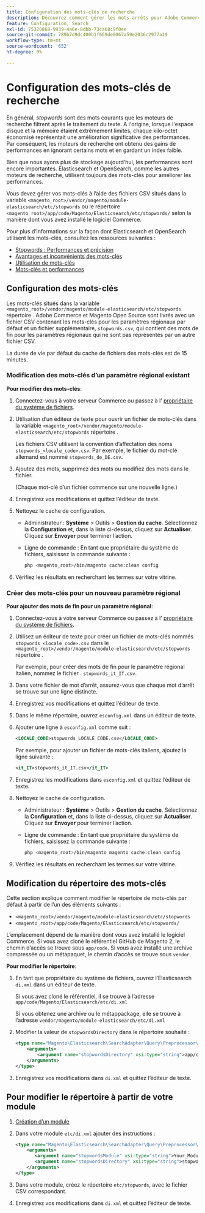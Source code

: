 ```yaml
---
title: Configuration des mots-clés de recherche
description: Découvrez comment gérer les mots-arrêts pour Adobe Commerce à l’aide de fichiers CSV.
feature: Configuration, Search
exl-id: 75320868-9939-4a6e-8dbb-73ca68c9f0ee
source-git-commit: 789b7d9dc400b1f669de0067a59e2036c2977a19
workflow-type: tm+mt
source-wordcount: '652'
ht-degree: 0%

---
```


# Configuration des mots-clés de recherche

En général, _stopwords_ sont des mots courants que les moteurs de recherche filtrent après le traitement du texte. A l&#39;origine, lorsque l&#39;espace disque et la mémoire étaient extrêmement limités, chaque kilo-octet économisé représentait une amélioration significative des performances. Par conséquent, les moteurs de recherche ont obtenu des gains de performances en ignorant certains mots et en gardant un index faible.

Bien que nous ayons plus de stockage aujourd’hui, les performances sont encore importantes. Elasticsearch et OpenSearch, comme les autres moteurs de recherche, utilisent toujours des mots-clés pour améliorer les performances.

Vous devez gérer vos mots-clés à l’aide des fichiers CSV situés dans la variable `<magento_root>/vendor/magento/module-elasticsearch/etc/stopwords` ou le répertoire `<magento_root>/app/code/Magento/Elasticsearch/etc/stopwords/` selon la manière dont vous avez installé le logiciel Commerce.

Pour plus d’informations sur la façon dont Elasticsearch et OpenSearch utilisent les mots-clés, consultez les ressources suivantes :

- [Stopwords : Performances et précision](https://www.elastic.co/guide/en/elasticsearch/guide/current/stopwords.html)
- [Avantages et inconvénients des mots-clés](https://www.elastic.co/guide/en/elasticsearch/guide/current/pros-cons-stopwords.html)
- [Utilisation de mots-clés](https://www.elastic.co/guide/en/elasticsearch/guide/current/using-stopwords.html)
- [Mots-clés et performances](https://www.elastic.co/guide/en/elasticsearch/guide/current/stopwords-performance.html)

## Configuration des mots-clés

Les mots-clés situés dans la variable `<magento_root>/vendor/magento/module-elasticsearch/etc/stopwords` répertoire . Adobe Commerce et Magento Open Source sont livrés avec un fichier CSV contenant les mots-clés pour les paramètres régionaux par défaut et un fichier supplémentaire, `stopwords.csv`, qui contient des mots de fin pour les paramètres régionaux qui ne sont pas représentés par un autre fichier CSV.

La durée de vie par défaut du cache de fichiers des mots-clés est de 15 minutes.

### Modification des mots-clés d’un paramètre régional existant

**Pour modifier des mots-clés**:

1. Connectez-vous à votre serveur Commerce ou passez à l’ [propriétaire du système de fichiers](../../installation/prerequisites/file-system/overview.md).
1. Utilisation d’un éditeur de texte pour ouvrir un fichier de mots-clés dans la variable `<magento_root>/vendor/magento/module-elasticsearch/etc/stopwords` répertoire .

   Les fichiers CSV utilisent la convention d’affectation des noms `stopwords_<locale_code>.csv`. Par exemple, le fichier du mot-clé allemand est nommé `stopwords_de_DE.csv`.

1. Ajoutez des mots, supprimez des mots ou modifiez des mots dans le fichier.

   (Chaque mot-clé d’un fichier commence sur une nouvelle ligne.)

1. Enregistrez vos modifications et quittez l’éditeur de texte.
1. Nettoyez le cache de configuration.

   - Administrateur : **Système** > Outils > **Gestion du cache**. Sélectionnez la **Configuration** et, dans la liste ci-dessus, cliquez sur **Actualiser**. Cliquez sur **Envoyer** pour terminer l’action.

   - Ligne de commande : En tant que propriétaire du système de fichiers, saisissez la commande suivante :

      ```bash
      php <magento_root>/bin/magento cache:clean config
      ```

1. Vérifiez les résultats en recherchant les termes sur votre vitrine.

### Créer des mots-clés pour un nouveau paramètre régional

**Pour ajouter des mots de fin pour un paramètre régional**:

1. Connectez-vous à votre serveur Commerce ou passez à l’ [propriétaire du système de fichiers](../../installation/prerequisites/file-system/overview.md).

1. Utilisez un éditeur de texte pour créer un fichier de mots-clés nommés `stopwords_<locale_code>.csv` dans le `<magento_root>/vendor/magento/module-elasticsearch/etc/stopwords` répertoire .

   Par exemple, pour créer des mots de fin pour le paramètre régional Italien, nommez le fichier . `stopwords_it_IT.csv`.

1. Dans votre fichier de mot d’arrêt, assurez-vous que chaque mot d’arrêt se trouve sur une ligne distincte.
1. Enregistrez vos modifications et quittez l’éditeur de texte.
1. Dans le même répertoire, ouvrez `esconfig.xml` dans un éditeur de texte.
1. Ajouter une ligne à `esconfig.xml` comme suit :

   ```xml
   <LOCALE_CODE>stopwords_LOCALE_CODE.csv</LOCALE_CODE>
   ```

   Par exemple, pour ajouter un fichier de mots-clés italiens, ajoutez la ligne suivante :

   ```xml
   <it_IT>stopwords_it_IT.csv</it_IT>
   ```

1. Enregistrez les modifications dans `esconfig.xml` et quittez l’éditeur de texte.
1. Nettoyez le cache de configuration.

   - Administrateur : **Système** > Outils > **Gestion du cache**. Sélectionnez la **Configuration** et, dans la liste ci-dessus, cliquez sur **Actualiser**. Cliquez sur **Envoyer** pour terminer l’action.

   - Ligne de commande : En tant que propriétaire du système de fichiers, saisissez la commande suivante :

      ```bash
      php <magento_root>/bin/magento magento cache:clean config
      ```

1. Vérifiez les résultats en recherchant les termes sur votre vitrine.

## Modification du répertoire des mots-clés

Cette section explique comment modifier le répertoire de mots-clés par défaut à partir de l’un des éléments suivants :

- `<magento_root>/vendor/magento/module-elasticsearch/etc/stopwords`
- `<magento_root>/app/code/Magento/Elasticsearch/etc/stopwords/`

L’emplacement dépend de la manière dont vous avez installé le logiciel Commerce. Si vous avez cloné le référentiel GitHub de Magento 2, le chemin d’accès se trouve sous `app/code`. Si vous avez installé une archive compressée ou un métapaquet, le chemin d’accès se trouve sous `vendor`.

**Pour modifier le répertoire**:

1. En tant que propriétaire du système de fichiers, ouvrez l’Elasticsearch `di.xml` dans un éditeur de texte.

   Si vous avez cloné le référentiel, il se trouve à l’adresse `app/code/Magento/Elasticsearch/etc/di.xml`

   Si vous obtenez une archive ou le métappackage, elle se trouve à l’adresse `vendor/magento/module-elasticsearch/etc/di.xml`

1. Modifier la valeur de `stopwordsDirectory` dans le répertoire souhaité :

   ```xml
   <type name="Magento\Elasticsearch\SearchAdapter\Query\Preprocessor\Stopwords">
       <arguments>
           <argument name="stopwordsDirectory" xsi:type="string">app/code/Magento/Elasticsearch/etc/stopwords</argument>
       </arguments>
   </type>
   ```

1. Enregistrez vos modifications dans `di.xml` et quittez l’éditeur de texte.

## Pour modifier le répertoire à partir de votre module

1. [Création d’un module](https://developer.adobe.com/commerce/php/development/build/component-file-structure/)
1. Dans votre module `etc/di.xml` ajouter des instructions :

   ```xml
   <type name="Magento\Elasticsearch\SearchAdapter\Query\Preprocessor\Stopwords">
       <arguments>
          <argument name="stopwordsModule" xsi:type="string">Your_Module</argument>
          <argument name="stopwordsDirectory" xsi:type="string">stopwords</argument>
       </arguments>
   </type>
   ```

1. Dans votre module, créez le répertoire `etc/stopwords`, avec le fichier CSV correspondant.

1. Enregistrez vos modifications dans `di.xml` et quittez l’éditeur de texte.

